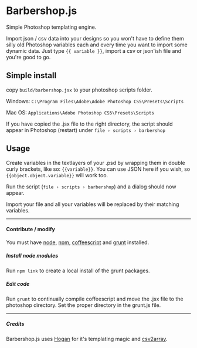 # Barbershop.js #
Simple Photoshop templating engine. 

Import json / csv data into your designs so you won't have to define them silly old Photoshop variables each and every time you want to import some dynamic data. Just type `{{ variable }}`, import a csv or json'ish file and you're good to go.

## Simple install ##

copy `build/barbershop.jsx` to your photoshop scripts folder.

Windows: `C:\Program Files\Adobe\Adobe Photoshop CS5\Presets\Scripts` 

Mac OS: `Applications\Adobe Photoshop CS5\Presets\Scripts`

If you have copied the .jsx file to the right directory, the script should appear in Photoshop (restart) under `file › scripts › barbershop`

## Usage ##

Create variables in the textlayers of your .psd by wrapping them in double curly brackets, like so: `{{variable}}`. You can use JSON here if you wish, so `{{object.object.variable}}` will work too.

Run the script (`file › scripts › barbershop`) and a dialog should now appear.

Import your file and all your variables will be replaced by their matching variables.

---

#### Contribute / modify ####
You must have [node](http://nodejs.org/), [npm](https://npmjs.org/), [coffeescript](http://www.coffeescript.org) and [grunt](http://www.gruntjs.com) installed. 

##### Install node modules #####
Run `npm link` to create a local install of the grunt packages.

##### Edit code #####
Run `grunt` to continually compile coffeescript and move the .jsx file to the photoshop directory. Set the proper directory in the grunt.js file.

---

##### Credits #####
Barbershop.js uses [Hogan](http://twitter.github.com/hogan.js/) for it's templating magic and [csv2array](http://www.speqmath.com/tutorials/csv2array/).